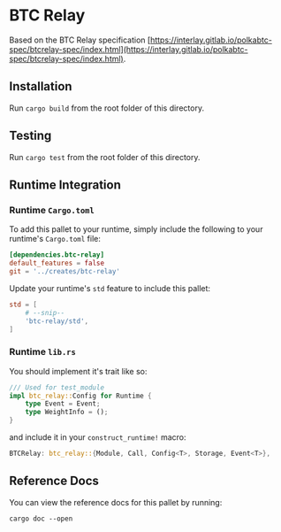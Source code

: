 # BTC Relay

Based on the BTC Relay specification [https://interlay.gitlab.io/polkabtc-spec/btcrelay-spec/index.html](https://interlay.gitlab.io/polkabtc-spec/btcrelay-spec/index.html).

## Installation

Run `cargo build` from the root folder of this directory.

## Testing

Run `cargo test` from the root folder of this directory.

## Runtime Integration

### Runtime `Cargo.toml`

To add this pallet to your runtime, simply include the following to your runtime's `Cargo.toml` file:

```TOML
[dependencies.btc-relay]
default_features = false
git = '../creates/btc-relay'
```

Update your runtime's `std` feature to include this pallet:

```TOML
std = [
    # --snip--
    'btc-relay/std',
]
```

### Runtime `lib.rs`

You should implement it's trait like so:

```rust
/// Used for test_module
impl btc_relay::Config for Runtime {
    type Event = Event;
    type WeightInfo = ();
}
```

and include it in your `construct_runtime!` macro:

```rust
BTCRelay: btc_relay::{Module, Call, Config<T>, Storage, Event<T>},
```

## Reference Docs

You can view the reference docs for this pallet by running:

```
cargo doc --open
```
